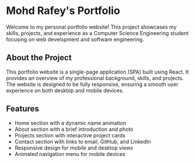 # Mohd Rafey's Portfolio

Welcome to my personal portfolio website! This project showcases my skills, projects, and experience as a Computer Science Engineering student focusing on web development and software engineering.


## About the Project

This portfolio website is a single-page application (SPA) built using React. It provides an overview of my professional background, skills, and projects. The website is designed to be fully responsive, ensuring a smooth user experience on both desktop and mobile devices.

## Features

- Home section with a dynamic name animation
- About section with a brief introduction and photo
- Projects section with interactive project cards
- Contact section with links to email, GitHub, and LinkedIn
- Responsive design for mobile and desktop views
- Animated navigation menu for mobile devices
